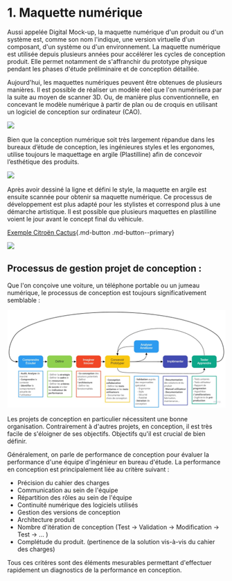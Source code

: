 # 1. Maquette numérique

Aussi appelée Digital Mock-up, la maquette numérique d'un produit ou d'un système est, comme son nom l'indique, une version virtuelle d'un composant, d'un système ou d'un environnement.
La maquette numérique est utilisée depuis plusieurs années pour accélérer les cycles de conception produit. Elle permet notamment de s'affranchir du prototype physique pendant les phases d'étude préliminaire et de conception détaillée.

Aujourd'hui, les maquettes numériques peuvent être obtenues de plusieurs manières.
Il est possible de réaliser un modèle réel que l'on numérisera par la suite au moyen de scanner 3D.
Ou, de manière plus conventionnelle, en concevant le modèle numérique à partir de plan ou de croquis en utilisant un logiciel de conception sur ordinateur (CAO).

![](https://i.ytimg.com/vi/eVme1T90gLs/maxresdefault.jpg)

Bien que la conception numérique soit très largement répandue dans les bureaux d’étude de conception, les ingénieures styles et les ergonomes, utilise toujours le maquettage en argile (Plastilline) afin de concevoir l’esthétique des produits.

![](https://www.challenges.fr/assets/img/2016/06/15/cover-r4x3w1000-578d8e8d7f612-opel-gt-concept-geneve-2016.jpg)

Après avoir dessiné la ligne et défini le style, la maquette en argile est ensuite scannée pour obtenir sa maquette numérique.
Ce processus de développement est plus adapté pour les stylistes et correspond plus à une démarche artistique. Il est possible que plusieurs maquettes en plastilline voient le jour avant le concept final du véhicule.

[Exemple Citroën Cactus](https://www.largus.fr/actualite-automobile/citroen-c4-cactus-video-de-ceux-auxquels-vous-avez-echappe-6307387.html){.md-button .md-button--primary}

![](https://lh3.googleusercontent.com/proxy/qhN9C3NdS3K6sARLCyDX3AkE3UomdQDCqq23ezW8LKZfQb9UIjKSS5qvKGXkqRjytdyrPiiJr20EUZ-AzqpAMf_QTLfuZrBHFH9NuMuAHfWUsFagBE_9g4pgqxslD0pmrNsN)


## Processus de gestion projet de conception : 

Que l'on conçoive une voiture, un téléphone portable ou un jumeau numérique, le processus de conception est toujours significativement semblable :

![!](./images/design-workflow.jpg)

Les projets de conception en particulier nécessitent une bonne organisation. Contrairement à d'autres projets, en conception, il est très facile de s'éloigner de ses objectifs. Objectifs qu'il est crucial de bien définir.

Généralement, on parle de performance de conception pour évaluer la performance d'une équipe d'ingénieur en bureau d'étude. La performance en conception est principalement liée au critère suivant :

- Précision du cahier des charges
- Communication au sein de l'équipe
- Répartition des rôles au sein de l'équipe
- Continuité numérique des logiciels utilisés
- Gestion des versions de conception
- Architecture produit
- Nombre d'itération de conception (Test -> Validation -> Modification -> Test -> ... )
- Complétude du produit. (pertinence de la solution vis-à-vis du cahier des charges)

Tous ces critéres sont des éléments mesurables permettant d'effectuer rapidement un diagnostics de la performance en conception.